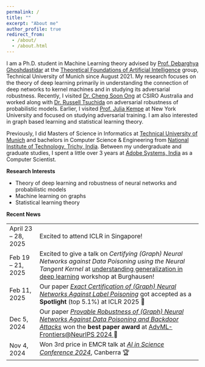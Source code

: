 ```yaml
---
permalink: /
title: ""
excerpt: "About me"
author_profile: true
redirect_from: 
  - /about/
  - /about.html
---
```


I am a Ph.D. student in Machine Learning theory advised by [Prof. Debarghya Ghoshdastidar](https://www.in.tum.de/tfai/people/debarghya-ghoshdastidar/) at the [Theoretical Foundations of Artificial Intelligence](https://www.in.tum.de/tfai/home/) group, Technical University of Munich since August 2021.
My research focuses on the theory of deep learning primarily in understanding the connection of deep networks to kernel machines and in studying its adversarial robustness.
Recently, I visited [Dr. Cheng Soon Ong](https://www.ong-home.my/) at CSIRO Australia and worked along with [Dr. Russell Tsuchida](https://scholar.google.com/citations?user=pQ7EkegAAAAJ&hl=en) on adversarial robustness of probabilistic models.
Earlier, I visited [Prof. Julia Kempe](https://cims.nyu.edu/~kempe/) at New York University and focused on studying adversarial training.
I am also interested in graph based learning and statistical learning theory.

Previously, I did Masters of Science in Informatics at [Technical University of Munich](https://www.in.tum.de/en/for-prospective-students/masters-programs/informatics/) and bachelors in Computer Science & Engineering from [National Institute of Technology, Trichy, India](https://www.nitt.edu/).
Between my undergraduate and graduate studies, I spent a little over 3 years at [Adobe Systems, India](https://www.adobe.com/) as a Computer Scientist.

**Research Interests**
* Theory of deep learning and robustness of neural networks and probabilistic models
* Machine learning on graphs
* Statistical learning theory

**Recent News**

<style>
table {
    border-collapse: collapse;
}
table thead {
display: none;
}
table, th, td {
   border: none;
}
blockquote {
    border-left: none;
    padding-left: 10px;
}
</style>

<table>
  <tr>
    <td>April 23 – 28, 2025</td>
    <td>Excited to attend ICLR in Singapore!</td>
  </tr>
  <tr>
    <td>Feb 19 – 21, 2025</td>
    <td>
      Excited to give a talk on 
      <em>Certifying (Graph) Neural Networks against Data Poisoning using the Neural Tangent Kernel</em> 
      at <a href="https://www.math.cit.tum.de/math/forschung/gruppen/data-science/events/understanding-generalization-in-deep-learning/">understanding generalization in deep learning</a> workshop at Burghausen!
    </td>
  </tr>
  <tr>
    <td>Feb 11, 2025</td>
    <td>Our paper <em><a href="https://arxiv.org/pdf/2412.00537">Exact Certification of (Graph) Neural Networks Against Label Poisoning</a></em> got accepted as a <strong>Spotlight</strong> (top 5.1%) at ICLR 2025  🎉  </td>
  </tr>
  <tr>
    <td>Dec 5, 2024</td>
    <td>Our paper <em><a href="https://arxiv.org/pdf/2407.10867">Provable Robustness of (Graph) Neural Networks Against Data Poisoning and Backdoor Attacks</a></em> won the <strong>best paper award</strong> at <a href="https://advml-frontier.github.io/">AdvML-Frontiers@NeurIPS 2024 </a> 🎉</td>
  </tr>
  <tr>
    <td>Nov 4, 2024</td>
    <td>Won 3rd price in EMCR talk at <em><a href="https://www.anu.edu.au/events/ai-in-science">AI in Science Conference 2024</a></em>, Canberra 🏆</td>
  </tr>
</table>
